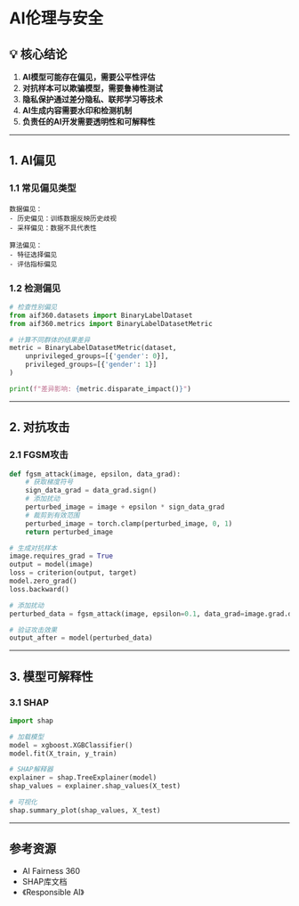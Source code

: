 # AI伦理与安全

## 💡 核心结论

1. **AI模型可能存在偏见，需要公平性评估**
2. **对抗样本可以欺骗模型，需要鲁棒性测试**
3. **隐私保护通过差分隐私、联邦学习等技术**
4. **AI生成内容需要水印和检测机制**
5. **负责任的AI开发需要透明性和可解释性**

---

## 1. AI偏见

### 1.1 常见偏见类型

```
数据偏见：
- 历史偏见：训练数据反映历史歧视
- 采样偏见：数据不具代表性

算法偏见：
- 特征选择偏见
- 评估指标偏见
```

### 1.2 检测偏见

```python
# 检查性别偏见
from aif360.datasets import BinaryLabelDataset
from aif360.metrics import BinaryLabelDatasetMetric

# 计算不同群体的结果差异
metric = BinaryLabelDatasetMetric(dataset, 
    unprivileged_groups=[{'gender': 0}],
    privileged_groups=[{'gender': 1}]
)

print(f"差异影响: {metric.disparate_impact()}")
```

---

## 2. 对抗攻击

### 2.1 FGSM攻击

```python
def fgsm_attack(image, epsilon, data_grad):
    # 获取梯度符号
    sign_data_grad = data_grad.sign()
    # 添加扰动
    perturbed_image = image + epsilon * sign_data_grad
    # 裁剪到有效范围
    perturbed_image = torch.clamp(perturbed_image, 0, 1)
    return perturbed_image

# 生成对抗样本
image.requires_grad = True
output = model(image)
loss = criterion(output, target)
model.zero_grad()
loss.backward()

# 添加扰动
perturbed_data = fgsm_attack(image, epsilon=0.1, data_grad=image.grad.data)

# 验证攻击效果
output_after = model(perturbed_data)
```

---

## 3. 模型可解释性

### 3.1 SHAP

```python
import shap

# 加载模型
model = xgboost.XGBClassifier()
model.fit(X_train, y_train)

# SHAP解释器
explainer = shap.TreeExplainer(model)
shap_values = explainer.shap_values(X_test)

# 可视化
shap.summary_plot(shap_values, X_test)
```

---

## 参考资源

- AI Fairness 360
- SHAP库文档
- 《Responsible AI》

